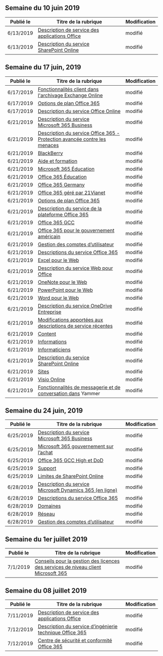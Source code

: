 <!-- This file is generated automatically each week. Changes made to this file will be overwritten.-->




## <a name="week-of-june-10-2019"></a>Semaine du 10 juin 2019


| Publié le |Titre de la rubrique | Modification |
|------|------------|--------|
| 6/13/2019 | [Description de service des applications Office](/Office365/ServiceDescriptions/office-applications-service-description/office-applications-service-description) | modifié |
| 6/13/2019 | [Description du service SharePoint Online](/Office365/ServiceDescriptions/sharepoint-online-service-description/sharepoint-online-service-description) | modifié |


## <a name="week-of-june-17-2019"></a>Semaine du 17 juin, 2019


| Publié le |Titre de la rubrique | Modification |
|------|------------|--------|
| 6/17/2019 | [Fonctionnalités client dans l'archivage Exchange Online](/Office365/ServiceDescriptions/exchange-online-archiving-service-description/client-features) | modifié |
| 6/17/2019 | [Options de plan Office 365](/Office365/ServiceDescriptions/office-365-platform-service-description/office-365-plan-options) | modifié |
| 6/17/2019 | [Description du service Office Online](/Office365/ServiceDescriptions/office-online-service-description/office-online-service-description) | modifié |
| 6/21/2019 | [Description du service Microsoft 365 Business](/Office365/ServiceDescriptions/microsoft-365-business-service-description) | modifié |
| 6/21/2019 | [Description du service Office 365 - Protection avancée contre les menaces](/Office365/ServiceDescriptions/office-365-advanced-threat-protection-service-description) | modifié |
| 6/21/2019 | [BlackBerry](/Office365/ServiceDescriptions/office-365-platform-service-description/blackberry) | modifié |
| 6/21/2019 | [Aide et formation](/Office365/ServiceDescriptions/office-365-platform-service-description/help-and-training) | modifié |
| 6/21/2019 | [Microsoft 365 Éducation](/Office365/ServiceDescriptions/office-365-platform-service-description/microsoft-365-education) | modifié |
| 6/21/2019 | [Office 365 Éducation](/Office365/ServiceDescriptions/office-365-platform-service-description/office-365-education) | modifié |
| 6/21/2019 | [Office 365 Germany](/Office365/ServiceDescriptions/office-365-platform-service-description/office-365-germany) | modifié |
| 6/21/2019 | [Office 365 géré par 21Vianet](/Office365/ServiceDescriptions/office-365-platform-service-description/office-365-operated-by-21vianet) | modifié |
| 6/21/2019 | [Options de plan Office 365](/Office365/ServiceDescriptions/office-365-platform-service-description/office-365-plan-options) | modifié |
| 6/21/2019 | [Description du service de la plateforme Office 365](/Office365/ServiceDescriptions/office-365-platform-service-description/office-365-platform-service-description) | modifié |
| 6/21/2019 | [Office 365 GCC](/Office365/ServiceDescriptions/office-365-platform-service-description/office-365-us-government/gcc) | modifié |
| 6/21/2019 | [Office 365 pour le gouvernement américain](/Office365/ServiceDescriptions/office-365-platform-service-description/office-365-us-government/office-365-us-government) | modifié |
| 6/21/2019 | [Gestion des comptes d’utilisateur](/Office365/ServiceDescriptions/office-365-platform-service-description/user-account-management) | modifié |
| 6/21/2019 | [Descriptions du service Office 365](/Office365/ServiceDescriptions/office-365-service-descriptions-technet-library) | modifié |
| 6/21/2019 | [Excel pour le Web](/Office365/ServiceDescriptions/office-online-service-description/excel-online) | modifié |
| 6/21/2019 | [Description du service Web pour Office](/Office365/ServiceDescriptions/office-online-service-description/office-online-service-description) | modifié |
| 6/21/2019 | [OneNote pour le Web](/Office365/ServiceDescriptions/office-online-service-description/onenote-online) | modifié |
| 6/21/2019 | [PowerPoint pour le Web](/Office365/ServiceDescriptions/office-online-service-description/powerpoint-online) | modifié |
| 6/21/2019 | [Word pour le Web](/Office365/ServiceDescriptions/office-online-service-description/word-online) | modifié |
| 6/21/2019 | [Description du service OneDrive Entreprise](/Office365/ServiceDescriptions/onedrive-for-business-service-description) | modifié |
| 6/21/2019 | [Modifications apportées aux descriptions de service récentes](/Office365/ServiceDescriptions/recent-service-descriptions-changes) | modifié |
| 6/21/2019 | [Content](/Office365/ServiceDescriptions/sharepoint-online-service-description/content) | modifié |
| 6/21/2019 | [Informations](/Office365/ServiceDescriptions/sharepoint-online-service-description/insights) | modifié |
| 6/21/2019 | [Informaticiens](/Office365/ServiceDescriptions/sharepoint-online-service-description/it-professional) | modifié |
| 6/21/2019 | [Description du service SharePoint Online](/Office365/ServiceDescriptions/sharepoint-online-service-description/sharepoint-online-service-description) | modifié |
| 6/21/2019 | [Sites](/Office365/ServiceDescriptions/sharepoint-online-service-description/sites-servicedesc) | modifié |
| 6/21/2019 | [Visio Online](/Office365/ServiceDescriptions/visio-online-service-description/visio-online) | modifié |
| 6/21/2019 | [Fonctionnalités de messagerie et de conversation dans](/Office365/ServiceDescriptions/yammer-service-description/message-and-conversation-features-in-yammer) Yammer | modifié |


## <a name="week-of-june-24-2019"></a>Semaine du 24 juin, 2019


| Publié le |Titre de la rubrique | Modification |
|------|------------|--------|
| 6/25/2019 | [Description du service Microsoft 365 Business](/Office365/ServiceDescriptions/microsoft-365-business-service-description) | modifié |
| 6/25/2019 | [Microsoft 365 gouvernement sur l’achat](/Office365/ServiceDescriptions/office-365-platform-service-description/office-365-us-government/microsoft-365-government-how-to-buy) | modifié |
| 6/25/2019 | [Office 365 GCC High et DoD](/Office365/ServiceDescriptions/office-365-platform-service-description/office-365-us-government/gcc-high-and-dod) | modifié |
| 6/25/2019 | [Support](/Office365/ServiceDescriptions/office-365-platform-service-description/support) | modifié |
| 6/25/2019 | [Limites de SharePoint Online](/Office365/ServiceDescriptions/sharepoint-online-service-description/sharepoint-online-limits) | modifié |
| 6/28/2019 | [Description du service Microsoft Dynamics 365 (en ligne)](/Office365/ServiceDescriptions/microsoft-dynamics-365-online-service-description) | modifié |
| 6/28/2019 | [Descriptions du service Office 365](/Office365/ServiceDescriptions/office-365-service-descriptions-technet-library) | modifié |
| 6/28/2019 | [Domaines](/Office365/ServiceDescriptions/office-365-platform-service-description/domains) | modifié |
| 6/28/2019 | [Réseau](/Office365/ServiceDescriptions/office-365-platform-service-description/networking) | modifié |
| 6/28/2019 | [Gestion des comptes d’utilisateur](/Office365/ServiceDescriptions/office-365-platform-service-description/user-account-management) | modifié |


## <a name="week-of-july-01-2019"></a>Semaine du 1er juillet 2019


| Publié le |Titre de la rubrique | Modification |
|------|------------|--------|
| 7/1/2019 | [Conseils pour la gestion des licences des services de niveau client Microsoft 365](/Office365/ServiceDescriptions/microsoft-365-service-descriptions/microsoft-365-tenantlevel-services-licensing-guidance) | modifié |


## <a name="week-of-july-08-2019"></a>Semaine du 08 juillet 2019


| Publié le |Titre de la rubrique | Modification |
|------|------------|--------|
| 7/11/2019 | [Description de service des applications Office](/Office365/ServiceDescriptions/office-applications-service-description/office-applications-service-description) | modifié |
| 7/12/2019 | [Description du service d’ingénierie technique Office 365](/Office365/ServiceDescriptions/office-365-engineering-direct-service-description) | modifié |
| 7/12/2019 | [Centre de sécurité et conformité Office 365](/Office365/ServiceDescriptions/office-365-platform-service-description/office-365-securitycompliance-center) | modifié |
